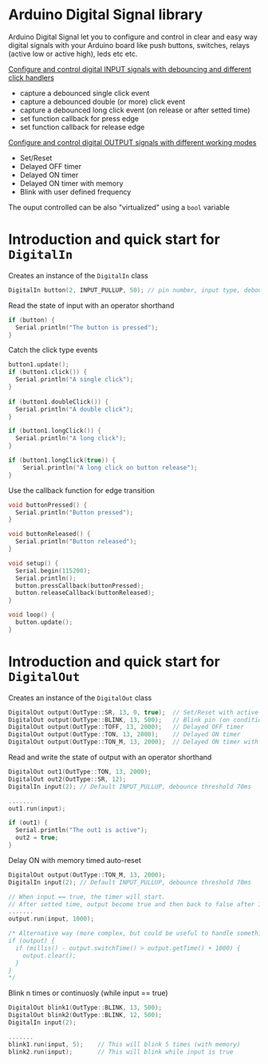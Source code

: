 # Arduino Digital Signal library
Arduino Digital Signal let you to configure and control in clear and easy way digital signals with your Arduino board like push buttons, switches, relays (active low or active high), leds etc etc.

[Configure and control digital INPUT signals with debouncing and different click handlers](https://github.com/cotestatnt/DigitalSignal#introduction-and-quick-start-for-digitalin)
  - capture a debounced single click event 
  - capture a debounced double (or more) click event
  - capture a debounced long click event (on release or after setted time)
  - set function callback for press edge
  - set function callback for release edge

[Configure and control digital OUTPUT signals with different working modes](https://github.com/cotestatnt/DigitalSignal#introduction-and-quick-start-for-digitalout)
  - Set/Reset
  - Delayed OFF timer
  - Delayed ON timer
  - Delayed ON timer with memory
  - Blink with user defined frequency

The ouput controlled can be also "virtualized" using a `bool` variable 

# Introduction and quick start for `DigitalIn`
Creates an instance of the `DigitalIn` class
```C++
DigitalIn button(2, INPUT_PULLUP, 50); // pin number, input type, debounce threshold
```
Read the state of input with an operator shorthand
```C++
if (button) {
  Serial.println("The button is pressed");
}
```
Catch the click type events
```C++
button1.update();
if (button1.click()) {
  Serial.println("A single click");   
}
  
if (button1.doubleClick()) {
  Serial.println("A double click");   
}

if (button1.longClick()) {
  Serial.println("A long click");   
}

if (button1.longClick(true)) {
    Serial.println("A long click on button release");   
}
```
Use the callback function for edge transition
```C++
void buttonPressed() {
  Serial.println("Button pressed");   
}

void buttonReleased() {
  Serial.println("Button released");   
}

void setup() {
  Serial.begin(115200);
  Serial.println();
  button.pressCallback(buttonPressed);
  button.releaseCallback(buttonReleased);
}

void loop() { 
  button.update();
}
```

# Introduction and quick start for `DigitalOut`
Creates an instance of the `DigitalOut` class
```C++
DigitalOut output(OutType::SR, 13, 0, true);  // Set/Reset with active low out (tipical relay board)
DigitalOut output(OutType::BLINK, 13, 500);   // Blink pin (on condition) (type, pin, set time)
DigitalOut output(OutType::TOFF, 13, 2000);   // Delayed OFF timer
DigitalOut output(OutType::TON, 13, 2000);    // Delayed ON timer
DigitalOut output(OutType::TON_M, 13, 2000);  // Delayed ON timer with memory (this timer has to be cleared manually)
```
Read and write the state of output with an operator shorthand
```C++
DigitalOut out1(OutType::TON, 13, 2000); 
DigitalOut out2(OutType::SR, 12);   
DigitalIn input(2); // Default INPUT_PULLUP, debounce threshold 70ms

.......
out1.run(input);

if (out1) {
  Serial.println("The out1 is active");
  out2 = true;
}
```

Delay ON with memory timed auto-reset
```C++
DigitalOut output(OutType::TON_M, 13, 2000);  
DigitalIn input(2); // Default INPUT_PULLUP, debounce threshold 70ms

// When input == true, the timer will start. 
// After setted time, output become true and then back to false after 1000 ms
.......
output.run(input, 1000);    

/* Alternative way (more complex, but could be useful to handle something)
if (output) {
  if (millis() - output.switchTime() > output.getTime() + 1000) {
    output.clear();
  }
}
*/
```

Blink n times or continuosly (while input == true)
```C++
DigitalOut blink1(OutType::BLINK, 13, 500);  
DigitalOut blink2(OutType::BLINK, 12, 500);  
DigitalIn input(2); 

.......
blink1.run(input, 5);    // This will blink 5 times (with memory)
blink2.run(input);       // This will blink while input is true
```
